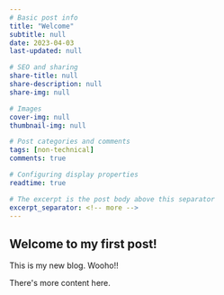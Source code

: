 ```yaml
---
# Basic post info
title: "Welcome"
subtitle: null
date: 2023-04-03
last-updated: null

# SEO and sharing
share-title: null
share-description: null
share-img: null

# Images
cover-img: null
thumbnail-img: null

# Post categories and comments
tags: [non-technical]
comments: true

# Configuring display properties
readtime: true

# The excerpt is the post body above this separator
excerpt_separator: <!-- more -->
---
```


## Welcome to my first post!

This is my  new blog. Wooho!!

<!-- more -->

There's more content here.
